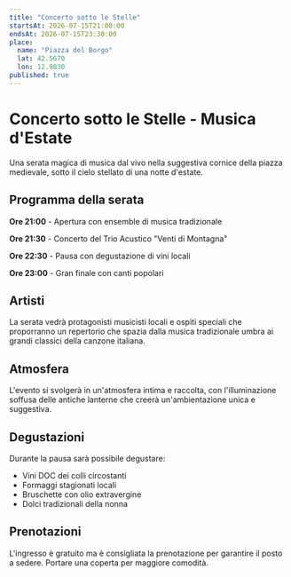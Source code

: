 ```yaml
---
title: "Concerto sotto le Stelle"
startsAt: 2026-07-15T21:00:00
endsAt: 2026-07-15T23:30:00
place:
  name: "Piazza del Borgo"
  lat: 42.5670
  lon: 12.9830
published: true
---
```


# Concerto sotto le Stelle - Musica d'Estate

Una serata magica di musica dal vivo nella suggestiva cornice della piazza medievale, sotto il cielo stellato di una notte d'estate.

## Programma della serata

**Ore 21:00** - Apertura con ensemble di musica tradizionale

**Ore 21:30** - Concerto del Trio Acustico "Venti di Montagna"

**Ore 22:30** - Pausa con degustazione di vini locali

**Ore 23:00** - Gran finale con canti popolari

## Artisti

La serata vedrà protagonisti musicisti locali e ospiti speciali che proporranno un repertorio che spazia dalla musica tradizionale umbra ai grandi classici della canzone italiana.

## Atmosfera

L'evento si svolgerà in un'atmosfera intima e raccolta, con l'illuminazione soffusa delle antiche lanterne che creerà un'ambientazione unica e suggestiva.

## Degustazioni

Durante la pausa sarà possibile degustare:
- Vini DOC dei colli circostanti
- Formaggi stagionati locali
- Bruschette con olio extravergine
- Dolci tradizionali della nonna

## Prenotazioni

L'ingresso è gratuito ma è consigliata la prenotazione per garantire il posto a sedere. Portare una coperta per maggiore comodità.